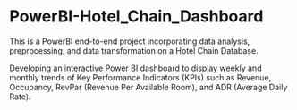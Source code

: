 # PowerBI-Hotel_Chain_Dashboard

This is a PowerBI end-to-end project incorporating data analysis, preprocessing, and data transformation on a Hotel Chain Database.

Developing an interactive Power BI dashboard to display weekly and monthly trends of Key Performance Indicators (KPIs) such as Revenue, Occupancy, RevPar (Revenue Per Available Room), and ADR (Average Daily Rate).
